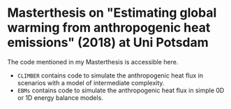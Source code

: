 # Masterthesis on "Estimating global warming from anthropogenic heat emissions" (2018) at Uni Potsdam

The code mentioned in my Masterthesis is accessible here.

- `CLIMBER` contains code to simulate the anthropogenic heat flux in scenarios with a model of intermediate complexity. 
- `EBMs` contains code to simulate the anthropogenic heat flux in simple 0D or 1D energy balance models.   

